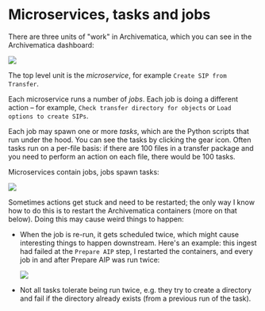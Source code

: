 # Microservices, tasks and jobs

There are three units of "work" in Archivematica, which you can see in the Archivematica dashboard:

![](../../images/microservices\_screenshot.png)

The top level unit is the _microservice_, for example `Create SIP from Transfer`.

Each microservice runs a number of _jobs_. Each job is doing a different action – for example, `Check transfer directory for objects` or `Load options to create SIPs`.

Each job may spawn one or more _tasks_, which are the Python scripts that run under the hood. You can see the tasks by clicking the gear icon. Often tasks run on a per-file basis: if there are 100 files in a transfer package and you need to perform an action on each file, there would be 100 tasks.

Microservices contain jobs, jobs spawn tasks:

![](../../images/microservices.svg)

Sometimes actions get stuck and need to be restarted; the only way I know how to do this is to restart the Archivematica containers (more on that below). Doing this may cause weird things to happen:

*   When the job is re-run, it gets scheduled twice, which might cause interesting things to happen downstream. Here's an example: this ingest had failed at the `Prepare AIP` step, I restarted the containers, and every job in and after Prepare AIP was run twice:

    ![](../../images/double\_scheduling\_task.png)
* Not all tasks tolerate being run twice, e.g. they try to create a directory and fail if the directory already exists (from a previous run of the task).

##

